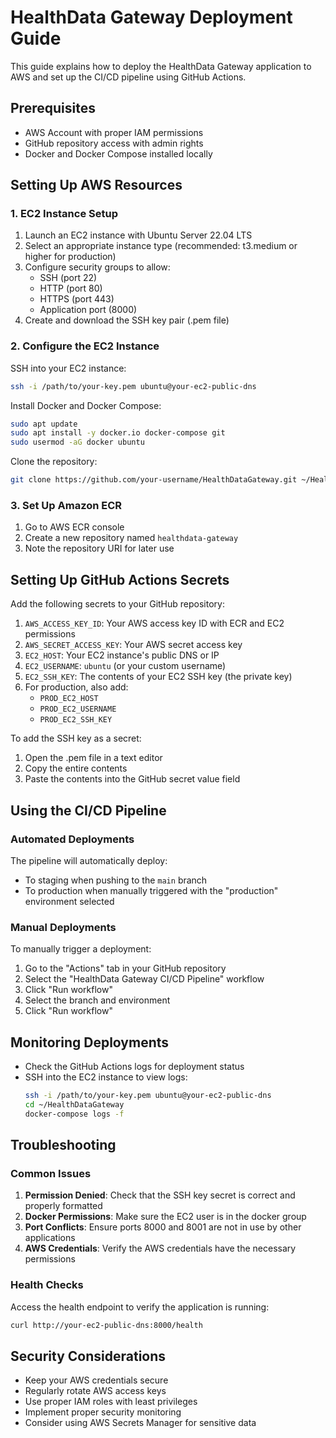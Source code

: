 # HealthData Gateway Deployment Guide

This guide explains how to deploy the HealthData Gateway application to AWS and set up the CI/CD pipeline using GitHub Actions.

## Prerequisites

- AWS Account with proper IAM permissions
- GitHub repository access with admin rights
- Docker and Docker Compose installed locally

## Setting Up AWS Resources

### 1. EC2 Instance Setup

1. Launch an EC2 instance with Ubuntu Server 22.04 LTS
2. Select an appropriate instance type (recommended: t3.medium or higher for production)
3. Configure security groups to allow:
   - SSH (port 22)
   - HTTP (port 80)
   - HTTPS (port 443)
   - Application port (8000)
4. Create and download the SSH key pair (.pem file)

### 2. Configure the EC2 Instance

SSH into your EC2 instance:

```bash
ssh -i /path/to/your-key.pem ubuntu@your-ec2-public-dns
```

Install Docker and Docker Compose:

```bash
sudo apt update
sudo apt install -y docker.io docker-compose git
sudo usermod -aG docker ubuntu
```

Clone the repository:

```bash
git clone https://github.com/your-username/HealthDataGateway.git ~/HealthDataGateway
```

### 3. Set Up Amazon ECR

1. Go to AWS ECR console
2. Create a new repository named `healthdata-gateway`
3. Note the repository URI for later use

## Setting Up GitHub Actions Secrets

Add the following secrets to your GitHub repository:

1. `AWS_ACCESS_KEY_ID`: Your AWS access key ID with ECR and EC2 permissions
2. `AWS_SECRET_ACCESS_KEY`: Your AWS secret access key
3. `EC2_HOST`: Your EC2 instance's public DNS or IP
4. `EC2_USERNAME`: `ubuntu` (or your custom username)
5. `EC2_SSH_KEY`: The contents of your EC2 SSH key (the private key)
6. For production, also add:
   - `PROD_EC2_HOST`
   - `PROD_EC2_USERNAME`
   - `PROD_EC2_SSH_KEY`

To add the SSH key as a secret:

1. Open the .pem file in a text editor
2. Copy the entire contents
3. Paste the contents into the GitHub secret value field

## Using the CI/CD Pipeline

### Automated Deployments

The pipeline will automatically deploy:
- To staging when pushing to the `main` branch
- To production when manually triggered with the "production" environment selected

### Manual Deployments

To manually trigger a deployment:

1. Go to the "Actions" tab in your GitHub repository
2. Select the "HealthData Gateway CI/CD Pipeline" workflow
3. Click "Run workflow"
4. Select the branch and environment
5. Click "Run workflow"

## Monitoring Deployments

- Check the GitHub Actions logs for deployment status
- SSH into the EC2 instance to view logs:
  ```bash
  ssh -i /path/to/your-key.pem ubuntu@your-ec2-public-dns
  cd ~/HealthDataGateway
  docker-compose logs -f
  ```

## Troubleshooting

### Common Issues

1. **Permission Denied**: Check that the SSH key secret is correct and properly formatted
2. **Docker Permissions**: Make sure the EC2 user is in the docker group
3. **Port Conflicts**: Ensure ports 8000 and 8001 are not in use by other applications
4. **AWS Credentials**: Verify the AWS credentials have the necessary permissions

### Health Checks

Access the health endpoint to verify the application is running:

```bash
curl http://your-ec2-public-dns:8000/health
```

## Security Considerations

- Keep your AWS credentials secure
- Regularly rotate AWS access keys
- Use proper IAM roles with least privileges
- Implement proper security monitoring
- Consider using AWS Secrets Manager for sensitive data
